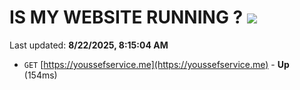 # IS MY WEBSITE RUNNING ? [![](https://img.shields.io/static/v1?label=Sponsor&message=%E2%9D%A4&logo=GitHub&color=%23fe8e86)](https://github.com/sponsors/Youssef-Lehmam)

Last updated: **8/22/2025, 8:15:04 AM**

- `GET` [https://youssefservice.me](https://youssefservice.me) - **Up** (154ms)
